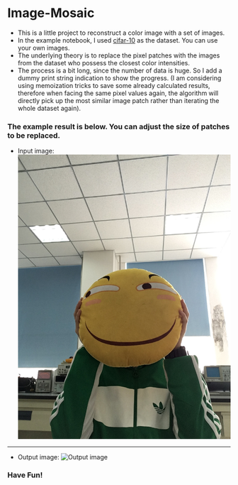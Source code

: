# Image-Mosaic
* This is a little project to reconstruct a color image with a set of images. 
* In the example notebook, I used [cifar-10][cifar] as the dataset. You can use your own images.
* The underlying theory is to replace the pixel patches with the images from the dataset who possess the closest color intensities.
* The process is a bit long, since the number of data is huge. So I add a dummy print string indication to show the progress. (I am considering using memoization tricks to save some already calculated results, therefore when facing the same pixel values again, the algorithm will directly pick up the most similar image patch rather than iterating the whole dataset again).

###  The example result is below. You can adjust the size of patches to be replaced.
* Input image:
![Input image](https://github.com/AncientreeBILL/Image-Mosaic/blob/main/test.JPG)

---

* Output image:
![Output image](https://github.com/AncientreeBILL/Image-Mosaic/blob/main/output.png)

### Have Fun!

[cifar]: https://www.cs.toronto.edu/~kriz/cifar.html
